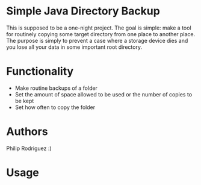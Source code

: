# Simple Java Directory Backup
This is supposed to be a one-night project. The goal is simple: make a tool for routinely copying some target directory from one place to another place. The purpose is simply to prevent a case where a storage device dies and you lose all your data in some important root directory.

# Functionality
 - Make routine backups of a folder
 - Set the amount of space allowed to be used or the number of copies to be kept
 - Set how often to copy the folder

# Authors
Philip Rodriguez :)

# Usage
